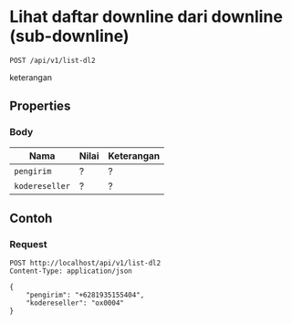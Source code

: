 # Lihat daftar downline dari downline (sub-downline)
```http
POST /api/v1/list-dl2
```
keterangan
## Properties
### Body
Nama  | Nilai | Keterangan
--- | --- | ---
<code>pengirim</code> | ? | ?
<code>kodereseller</code> | ? | ?

## Contoh

### Request
```http
POST http://localhost/api/v1/list-dl2
Content-Type: application/json

{
    "pengirim": "+6281935155404",
    "kodereseller": "ox0004"
}
```
